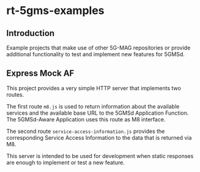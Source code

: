 # rt-5gms-examples

## Introduction

Example projects that make use of other 5G-MAG repositories or provide additional functionality to test and implement
new features for 5GMSd.

## Express Mock AF

This project provides a very simple HTTP server that implements two routes.

The first route `m8.js` is used to return
information about the available services and the available base URL to the 5GMSd Application Function. The 5GMSd-Aware
Application uses this route as M8 interface.

The second route `service-access-information.js` provides the corresponding Service Access Information to the data that
is returned via M8.

This server is intended to be used for development when static responses are enough to implement or test a new feature.
